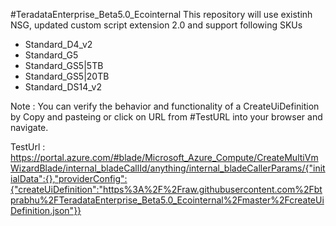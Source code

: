 #TeradataEnterprise_Beta5.0_Ecointernal
This repository will use existinh NSG, updated custom script extension 2.0 and support following SKUs

<ul>
	<li>Standard_D4_v2</li>
	<li>Standard_G5</li>
	<li>Standard_GS5|5TB</li>
	<li>Standard_GS5|20TB</li>
	<li>Standard_DS14_v2</li>
</ul> 
Note : You can verify the behavior and functionality of a CreateUiDefinition by Copy and pasteing or click on URL from #TestURL into your browser and navigate.

TestUrl :  https://portal.azure.com/#blade/Microsoft_Azure_Compute/CreateMultiVmWizardBlade/internal_bladeCallId/anything/internal_bladeCallerParams/{"initialData":{},"providerConfig":{"createUiDefinition":"https%3A%2F%2Fraw.githubusercontent.com%2Fbtprabhu%2FTeradataEnterprise_Beta5.0_Ecointernal%2Fmaster%2FcreateUiDefinition.json"}}
